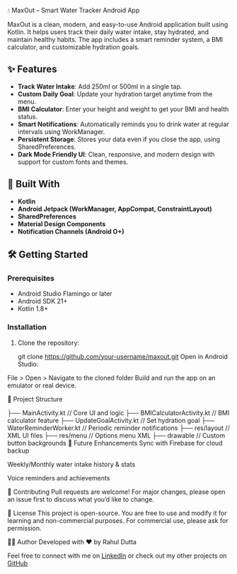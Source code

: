 💧 MaxOut – Smart Water Tracker Android App

MaxOut is a clean, modern, and easy-to-use Android application built using Kotlin. It helps users track their daily water intake, stay hydrated, and maintain healthy habits. The app includes a smart reminder system, a BMI calculator, and customizable hydration goals.


## ✨ Features

- **Track Water Intake**: Add 250ml or 500ml in a single tap.
- **Custom Daily Goal**: Update your hydration target anytime from the menu.
- **BMI Calculator**: Enter your height and weight to get your BMI and health status.
- **Smart Notifications**: Automatically reminds you to drink water at regular intervals using WorkManager.
- **Persistent Storage**: Stores your data even if you close the app, using SharedPreferences.
- **Dark Mode Friendly UI**: Clean, responsive, and modern design with support for custom fonts and themes.


## 🧰 Built With

- **Kotlin**
- **Android Jetpack (WorkManager, AppCompat, ConstraintLayout)**
- **SharedPreferences**
- **Material Design Components**
- **Notification Channels (Android O+)**



## 🛠️ Getting Started

### Prerequisites
- Android Studio Flamingo or later
- Android SDK 21+
- Kotlin 1.8+

### Installation
1. Clone the repository:
  
   git clone https://github.com/your-username/maxout.git
Open in Android Studio:


File > Open > Navigate to the cloned folder
Build and run the app on an emulator or real device.

📂 Project Structure


├── MainActivity.kt               // Core UI and logic
├── BMICalculatorActivity.kt     // BMI calculator feature
├── UpdateGoalActivity.kt        // Set hydration goal
├── WaterReminderWorker.kt       // Periodic reminder notifications
├── res/layout                   // XML UI files
├── res/menu                     // Options menu XML
├── drawable                     // Custom button backgrounds
📌 Future Enhancements
Sync with Firebase for cloud backup

Weekly/Monthly water intake history & stats

Voice reminders and achievements

🤝 Contributing
Pull requests are welcome! For major changes, please open an issue first to discuss what you’d like to change.

📄 License
This project is open-source. You are free to use and modify it for learning and non-commercial purposes. For commercial use, please ask for permission.

🙋‍♂️ Author
Developed with ❤️ by Rahul Dutta

Feel free to connect with me on [LinkedIn](https://www.linkedin.com/in/imrahul16) or check out my other projects on [GitHub](https://github.com/imrahul16)
